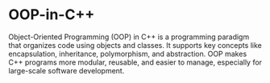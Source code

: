 # OOP-in-C++
Object-Oriented Programming (OOP) in C++ is a programming paradigm that organizes code using objects and classes. It supports key concepts like encapsulation, inheritance, polymorphism, and abstraction. OOP makes C++ programs more modular, reusable, and easier to manage, especially for large-scale software development.

